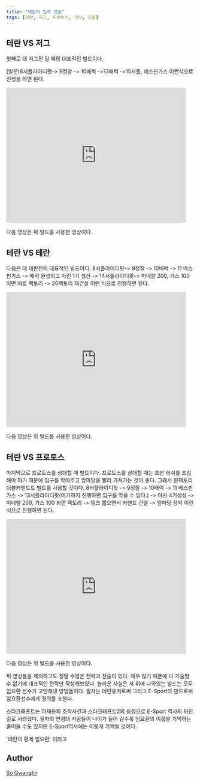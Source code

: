 ```yaml
---
title: "테란의 전략 전술"
tags: [테란, 저그, 프로토스, 전략, 전술]
---
```


## 테란 VS 저그
첫째로 대 저그전 일 때의 대표적인 빌드이다.

(일꾼)8서플라이디팟-> 9정찰 -> 10배럭 ->13배럭 ->15서플, 베스핀가스
이런식으로 진행을 하면 된다.

<iframe width="480" height="360" src="http://www.youtube.com/embed/rJQqKWXzDYc" frameborder="0"> </iframe>

다음 영상은 위 빌드를 사용한 영상이다.

## 테란 VS 테란
다음은 대 테란전의 대표적인 빌드이다.
8서플라이디팟-> 9정찰 -> 10배럭 -> 11 베스핀가스 -> 배럭 완성되고 마린 1기 생산 -> 14서플라이디팟-> 미네랄 200, 가스 100 되면 바로 팩토리 -> 20팩토리 재건설
이런 식으로 진행하면 된다.

<iframe width="480" height="360" src="http://www.youtube.com/embed/zlDl9NM-SIM" frameborder="0"> </iframe>

다음 영상은 위 빌드를 사용한 영상이다.

## 테란 VS 프로토스
마지막으로 프로토스를 상대할 때 빌드이다.
프로토스를 상대할 때는 초반 러쉬를 조심해야 하기 때문에 입구를 막아주고 앞마당을 빨리 가져가는 것이 좋다.
그래서 원팩토리 더블커맨드드 빌드를 사용할 것이다.
8서플라이디팟 -> 9정찰 -> 10배럭 -> 11 베스핀가스 -> 13서플라이디팟(여기까지 진행하면 입구를 막을 수 있다.) -> 마린 4기생성 -> 미네랄 200, 가스 100 되면 팩토리 -> 탱크 뽑으면서 커맨드 건설 -> 앞마당 장악
이런 식으로 진행하면 된다.

<iframe width="480" height="360" src="http://www.youtube.com/embed/vtSl5kYEkhk" frameborder="0"> </iframe>

다음 영상은 위 빌드를 사용한 영상이다.

위 영상들을 제외하고도 정말 수많은 전략과 전술이 있다. 매우 많기 때문에 다 기술할 수 없기에 대표적인 전략만 작성해보았다.
놀라운 사실은 저 위에 나와있는 빌드는 모두 임요환 선수가 고안해낸 방법들이다. 필자는 테란유저로써 그리고 E-Sport의 팬으로써 임요환선수에게 경의를 표한다.

스타크래프트는 마재윤의 조작사건과 스타크래프트2의 등장으로 E-Sport 역사의 뒤안길로 사라졌다. 필자의 연령대 사람들이 나이가 들어 갈수록 임요환의 이름을 기억하는 줄어들 수도 있지만 E-Sport역사에는 이렇게 기억될 것이다.

'테란의 황제 임요환' 이라고

## Author

[So Gwanglin](https://www.facebook.com/gwanglin.so?fref=ts)
